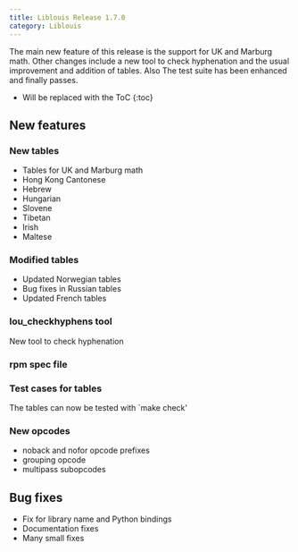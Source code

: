 ```yaml
---
title: Liblouis Release 1.7.0
category: Liblouis
---
```

The main new feature of this release is the support for UK and Marburg math. Other changes include a new tool to check hyphenation and the usual improvement and addition of tables. Also The test suite has been enhanced and finally passes.

* Will be replaced with the ToC
{:toc}

## New features

### New tables

* Tables for UK and Marburg math
* Hong Kong Cantonese
* Hebrew
* Hungarian
* Slovene
* Tibetan
* Irish
* Maltese

### Modified tables

* Updated Norwegian tables
* Bug fixes in Russian tables
* Updated French tables

### lou_checkhyphens tool

New tool to check hyphenation

### rpm spec file

### Test cases for tables

The tables can now be tested with `make check'

### New opcodes

* noback and nofor opcode prefixes
* grouping opcode
* multipass subopcodes

## Bug fixes

* Fix for library name and Python bindings
* Documentation fixes
* Many small fixes


